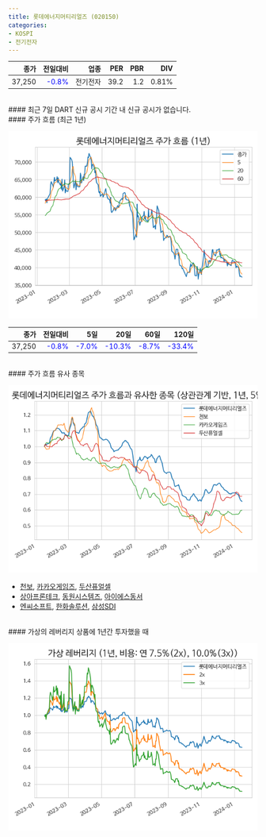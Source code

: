 ```yaml
---
title: 롯데에너지머티리얼즈 (020150)
categories:
- KOSPI
- 전기전자
---
```


|**종가**|**전일대비**|**업종**|**PER**|**PBR**|**DIV**|
|-------:|-----------:|-------:|------:|------:|------:|
|37,250|<span style="color: blue">-0.8%</span>|전기전자|39.2|1.2|0.81%|

<!-- more -->

<br>
#### 최근 7일 DART 신규 공시
기간 내 신규 공시가 없습니다.

<br>
#### 주가 흐름 (최근 1년)

![020150](/assets/images/stock/020150.png)

|**종가**|**전일대비**|**5일**|**20일**|**60일**|**120일**|
|---:|-------:|--:|---:|---:|----:|
|37,250|<span style="color: blue">-0.8%</span>|<span style="color: blue">-7.0%</span>|<span style="color: blue">-10.3%</span>|<span style="color: blue">-8.7%</span>|<span style="color: blue">-33.4%</span>|

<br>
#### 주가 흐름 유사 종목

![020150](/assets/images/stock/020150_corr.png)

- [천보](/278280/), [카카오게임즈](/293490/), [두산퓨얼셀](/336260/)
- [상아프론테크](/089980/), [동원시스템즈](/014820/), [아이에스동서](/010780/)
- [엔씨소프트](/036570/), [한화솔루션](/009830/), [삼성SDI](/006400/)

<br>
#### 가상의 레버리지 상품에 1년간 투자했을 때

![020150](/assets/images/stock/020150_2x.png)
